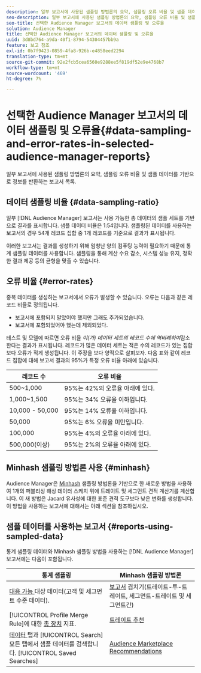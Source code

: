 ```yaml
---
description: 일부 보고서에 사용된 샘플링 방법론의 요약, 샘플링 오류 비율 및 샘플 데이터를 기반으로 정보를 반환하는 보고서 목록.
seo-description: 일부 보고서에 사용된 샘플링 방법론의 요약, 샘플링 오류 비율 및 샘플 데이터를 기반으로 정보를 반환하는 보고서 목록.
seo-title: 선택한 Audience Manager 보고서의 데이터 샘플링 및 오류율
solution: Audience Manager
title: 선택한 Audience Manager 보고서의 데이터 샘플링 및 오류율
uuid: 3d8bd764-a9da-40f1-8794-54304457bb9a
feature: 보고 참조
exl-id: 0b7f9423-0859-4fa8-926b-e4858eed2294
translation-type: tm+mt
source-git-commit: 92e2fcb5cea6560e9288ee5f819df52e9e4768b7
workflow-type: tm+mt
source-wordcount: '469'
ht-degree: 7%

---
```


# 선택한 Audience Manager 보고서의 데이터 샘플링 및 오류율{#data-sampling-and-error-rates-in-selected-audience-manager-reports}

일부 보고서에 사용된 샘플링 방법론의 요약, 샘플링 오류 비율 및 샘플 데이터를 기반으로 정보를 반환하는 보고서 목록.

## 데이터 샘플링 비율 {#data-sampling-ratio}

일부 [!DNL Audience Manager] 보고서는 사용 가능한 총 데이터의 샘플 세트를 기반으로 결과를 표시합니다. 샘플 데이터 비율은 1:54입니다. 샘플링된 데이터를 사용하는 보고서의 경우 54개 레코드 집합 중 1개 레코드를 기준으로 결과가 표시됩니다.

이러한 보고서는 결과를 생성하기 위해 엄청난 양의 컴퓨팅 능력이 필요하기 때문에 통계 샘플링 데이터를 사용합니다. 샘플링을 통해 계산 수요 감소, 시스템 성능 유지, 정확한 결과 제공 등의 균형을 맞출 수 있습니다.

<!--

## Minimum Requirements {#minimum-requirements}

>[!NOTE]
>
>The minimum requirements listed below apply to Overlap reports only.

Overlap reports ([trait-to-trait](/help/using/reporting/dynamic-reports/trait-trait-overlap-report.md), [segment-to-trait](/help/using/reporting/dynamic-reports/segment-trait-overlap-report.md), and [segment-to-segment](/help/using/reporting/dynamic-reports/segment-segment-overlap-report.md)) exclude traits and segments when they do not meet the minimum unique visitor requirements. These minimum requirements are as follows:

* Traits: 28,000 [unique trait realizations](/help/using/features/traits/trait-and-segment-qualification-reference).
* Segments: 70,000 real-time users over a 14-day period.

-->

## 오류 비율 {#error-rates}

중복 데이터를 생성하는 보고서에서 오류가 발생할 수 있습니다. 오류는 다음과 같은 레코드 비율로 정의됩니다.

* 보고서에 포함되지 말았어야 했지만 그래도 추가되었습니다.
* 보고서에 포함되었어야 했는데 제외되었다.

테스트 및 모델에 따르면 오류 비율 *이(가) 데이터 세트의 레코드 수에 역비례하여*&#x200B;감소한다는 결과가 표시됩니다. 레코드가 많은 데이터 세트는 적은 수의 레코드가 있는 집합보다 오류가 적게 생성됩니다. 이 주장을 보다 양적으로 살펴보자. 다음 표와 같이 레코드 집합에 대해 보고서 결과의 95%가 특정 오류 비율 아래에 있습니다.

| 레코드 수 | 오류 비율 |
|--- |--- |
| 500~1,000 | 95%는 42%의 오류율 아래에 있다. |
| 1,000~1,500 | 95%는 34% 오류율 이하입니다. |
| 10,000 - 50,000 | 95%는 14% 오류율 이하입니다. |
| 50,000 | 95%는 6% 오류율 미만입니다. |
| 100,000 | 95%는 4%의 오류율 아래에 있다. |
| 500,000(이상) | 95%는 2%의 오류율 아래에 있다. |

## Minhash 샘플링 방법론 사용 {#minhash}

Audience Manager은 [Minhash](https://en.wikipedia.org/wiki/MinHash) 샘플링 방법론을 기반으로 한 새로운 방법을 사용하여 1개의 퍼블리싱 해싱 데이터 스케치 위에 트레이트 및 세그먼트 견적 계산기를 계산합니다. 이 새 방법은 Jacard 유사성에 대한 표준 견적 도구보다 낮은 변화를 생성합니다. 이 방법을 사용하는 보고서에 대해서는 아래 섹션을 참조하십시오.

<!--

Some Audience Manager reports use the minhash sampling methodology to compute trait and segment overlaps and similarity scores. Audience Manager calculates the [!UICONTROL Trait Similarity Score] between two traits by computing the intersection and union in terms of the number of [!UICONTROL Unique User IDs] (UUIDs) and then divides the two. For two traits A and B, the calculation looks like this:

![jaccard-similarity](/help/using/features/segments/assets/jaccard_similarity.png)

-->

## 샘플 데이터를 사용하는 보고서 {#reports-using-sampled-data}

통계 샘플링 데이터와 Minhash 샘플링 방법을 사용하는 [!DNL Audience Manager] 보고서에는 다음이 포함됩니다.

<!--

* [Overlap reports](../reporting/dynamic-reports/dynamic-reports.md#interactive-and-overlap-reports) (trait-to-trait, segment-to-trait, and segment-to-segment).
* [Addressable Audience](../features/addressable-audiences.md) data (customer- and segment-level data). 
* The [Total Devices](../features/profile-merge-rules/profile-link-metrics.md#merge-rule-metrics) metric for a [!UICONTROL Profile Merge Rule].
* [Data Explorer](../features/data-explorer/data-explorer-signals-search/data-explorer-search-pairs.md) uses sampled data in the [!UICONTROL Search] tab and any [!UICONTROL Saved Searches].

Reports that use Minhash sampling methodology:

-->

| 통계 샘플링 | Minhash 샘플링 방법론 |
|--- |--- |
| [대응 가능 ](../features/addressable-audiences.md) 대상 데이터(고객 및 세그먼트 수준 데이터). | [보고서](../reporting/dynamic-reports/dynamic-reports.md#interactive-and-overlap-reports)  겹치기(트레이트-투-트레이트, 세그먼트-트레이트 및 세그먼트간) |
| [!UICONTROL Profile Merge Rule]에 대한 [총 장치](../features/profile-merge-rules/profile-link-metrics.md#merge-rule-metrics) 지표. | [트레이트 추천](/help/using/features/segments/trait-recommendations.md) |
| [데이터 ](../features/data-explorer/data-explorer-signals-search/data-explorer-search-pairs.md) 탭과  [!UICONTROL Search] 모든 탭에서 샘플 데이터를 검색합니다.  [!UICONTROL Saved Searches] | [Audience Marketplace Recommendations](/help/using/features/audience-marketplace/marketplace-data-buyers/marketplace-data-buyers.md#finding-similar-traits) |
